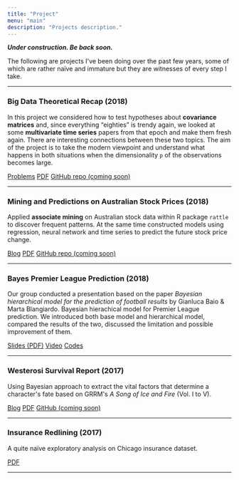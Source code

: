 ```yaml
---
title: "Project"
menu: "main"
description: "Projects description."
---
```


***Under construction. Be back soon.***

The following are projects I've been doing over the past few years, some of which are rather naïve and immature but they are witnesses of every step I take.

<!-- <div class="pt-3">
<div class="container">
<div class="row">
<div class="col">
<div class="row">
<div class="col-md-3">
<img src="../image/boomsday.gif" class="img-fluid img-thumbnail rounded mx-auto d-block" alt="hdnom"
width="100%" />
</div>
<div class="col-md-9">
<p>
<author>Nan Xiao</author>, Qing-Song Xu, and Miao-Zhu Li.
hdnom: building nomograms for penalized Cox models with high-dimensional survival data.
<em>bioRxiv</em>.
doi: 10.1101/065524.
</p>
<p>
<a href="https://www.biorxiv.org/content/biorxiv/early/2016/08/23/065524.full.pdf" class="btn btn-outline-primary">PDF</a>
<a href="https://doi.org/10.1101/065524" class="btn btn-outline-primary">DOI</a>
<a href="https://nanx.me/hdnom/" class="btn btn-outline-primary">Software</a>
<a href="http://hdnom.io" class="btn btn-outline-primary">Shiny App</a>
</p>
</div>
</div>
</div>
</div>
</div>
</div> -->

***

### Big Data Theoretical Recap (2018)

In this project we considered how to test hypotheses about **covariance matrices** and, since everything “eighties” is trendy again, we looked at some **multivariate time series** papers from that epoch and make them fresh again. There are interesting connections between these two topics. The aim of the project is to take the modern viewpoint and understand what happens in both situations when the
dimensionality `p` of the observations becomes large. 

<a href="/project/big-data-theoretical-recap/" class="btn btn-outline-primary">Problems</a>
<a href="/pdf/big-data-theory.pdf" class="btn btn-outline-primary">PDF</a>
<a href="https://github.com/rexarski/" class="btn btn-outline-primary">GitHub repo (coming soon)</a>

***

### Mining and Predictions on Australian Stock Prices (2018)

Applied **associate mining** on Australian stock data within R package `rattle` to discover frequent patterns. At the same time constructed models using regression, neural network and time series to predict the future stock price change.

<a href="/project/australian-stock-price-prediction/" class="btn btn-outline-primary">Blog</a>
<a href="/pdf/australian-stock.pdf" class="btn btn-outline-primary">PDF</a>
<a href="https://github.com/rexarski/" class="btn btn-outline-primary">GitHub repo (coming soon)</a>

***

### Bayes Premier League Prediction (2018)

Our group conducted a presentation based on the paper _Bayesian hierarchical model for the prediction of football results_ by Gianluca Baio & Marta Blangiardo.
Bayesian hierachical model for Premier League prediction. We introduced both base model and hierarchical model, compared the results of the two, discussed the limitation and possible improvement of them.


<a href="/pdf/bayes-football-prediction" class="btn btn-outline-primary">Slides (PDF)</a>
<a href="https://youtu.be/N84D06Sfa-s" class="btn btn-outline-primary">Video</a>
<a href="https://gist.github.com/rexarski/ae8de96de8f9fa1ccf8677e4f71d662a" class="btn btn-outline-primary">Codes</a>

***

### Westerosi Survival Report (2017)

Using Bayesian approach to extract the vital factors that determine a character's fate based on GRRM's _A Song of Ice and Fire_ (Vol. I to V).

<a href="/blog/post/the-westerosi-survival-status-report/" class="btn btn-outline-primary">Blog</a>
<a href="/pdf/westerosi-report.pdf" class="btn btn-outline-primary">PDF</a>
<a href="https://github.com/rexarski/" class="btn btn-outline-primary">GitHub (coming soon)</a>

***

### Insurance Redlining (2017)

A quite naïve exploratory analysis on Chicago insurance dataset.

<a href="/pdf/redlining.pdf" class="btn btn-outline-primary">PDF</a>

***

<!--
### Titanic regression model (2017)

- [ ] add a description
- [ ] **REWRITE** add a blog post specifically introducing problems and narrative.
- [x] no pdf needed.

***
-->

<!--
### some-side-projects-during-internship (2016)
- [ ] Company2Domain in a Chinese Naming Fashion. [link2script](link22)
- [ ] just scripts.

***
-->

<!--
### Digit Recognition (2016)
- [ ] too trivial to mention?
- [ ] add a blog post
- [ ] add github repo?
- [ ] pdf?
-->